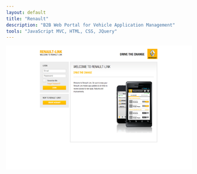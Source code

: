 ```yaml
---
layout: default
title: "Renault"
description: "B2B Web Portal for Vehicle Application Management"
tools: "JavaScript MVC, HTML, CSS, JQuery"
---
```

![Renault](/assets/portfolio/renault.png)
